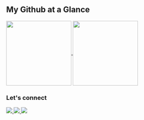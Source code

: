 ## My Github at a Glance
<a href="https://github.com/pantheman1/pantheman1">
<img align="center" height="175" src="https://github-readme-stats.vercel.app/api?username=pantheman1&count_private=true&show_icons=true&theme=vue-dark&custom_title=My%20Stats"/>
</a>
<a href="https://github.com/pantheman1/pantheman1">
<img align="center" height="175" src="https://github-readme-stats.vercel.app/api/top-langs/?username=pantheman1&count_private=true&theme=vue-dark&layout=compact&custom_title=Favorite%20Languages"/>
</a>

### Let's connect
<a href="https://www.linkedin.com/in/peterbanderson1/" target="_blank">
<img src="https://img.shields.io/badge/LinkedIn-0077B5?style=for-the-badge&logo=linkedin&logoColor=white" />
</a>

<a href="https://pantheman1.github.io/#" target="_blank">
<img src="https://img.shields.io/badge/My_Portfolio-FF5722?style=for-the-badge&logo=rss&logoColor=white" />
</a>

<a href="https://angel.co/u/peter-anderson-29" target="_blank">
<img src="https://img.shields.io/badge/Angel_List-9933CC?style=for-the-badge&logo=AngelList&logoColor=white" />
</a>
<!--
**pantheman1/pantheman1** is a ✨ _special_ ✨ repository because its `README.md` (this file) appears on your GitHub profile.

Here are some ideas to get you started:

- 🔭 I’m currently working on ...
- 🌱 I’m currently learning ...
- 👯 I’m looking to collaborate on ...
- 🤔 I’m looking for help with ...
- 💬 Ask me about ...
- 📫 How to reach me: ...
- 😄 Pronouns: ...
- ⚡ Fun fact: ...
-->
